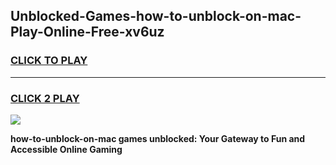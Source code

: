 
## Unblocked-Games-how-to-unblock-on-mac-Play-Online-Free-xv6uz
<h3>
<a href="https://premium76.site?title=how-to-unblock-on-mac&ref=26A">CLICK TO PLAY</a></h3>
<hr>

<h3>
<a href="https://premium76.site?title=how-to-unblock-on-mac&ref=26A">CLICK 2 PLAY</a>
  
</h3>

<a href="https://premium76.site?title=how-to-unblock-on-mac&ref=26A"><img src="https://clearcache.store/games.png"></a>


**how-to-unblock-on-mac games unblocked: Your Gateway to Fun and Accessible Online Gaming**
